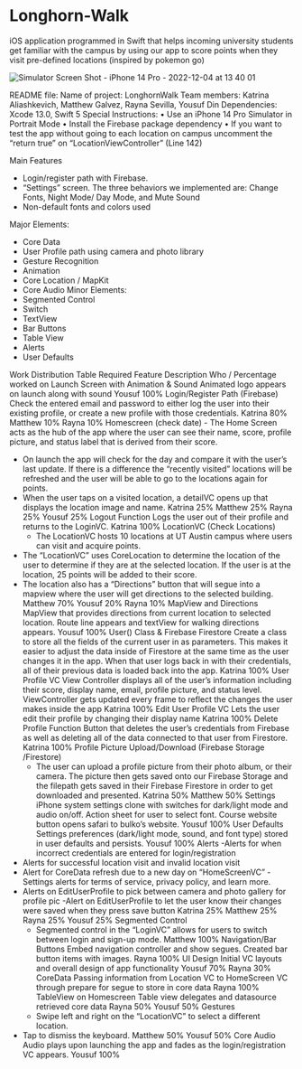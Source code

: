 # Longhorn-Walk
iOS application programmed in Swift that helps incoming university students get familiar with the campus by using our app to score points when they visit pre-defined locations (inspired by pokemon go)

![Simulator Screen Shot - iPhone 14 Pro - 2022-12-04 at 13 40 01](https://user-images.githubusercontent.com/113384816/233766185-f953a0cb-a5ad-419f-aec3-aaa2c5fb60f7.png)

README file: 
Name of project: LonghornWalk
Team members: Katrina Aliashkevich, Matthew Galvez, Rayna Sevilla, Yousuf Din
Dependencies: Xcode 13.0, Swift 5 
Special Instructions: 
• Use an iPhone 14 Pro Simulator in Portrait Mode
• Install the Firebase package dependency 
• If you want to test the app without going to each location on campus uncomment the “return true” on “LocationViewController” (Line 142)


Main Features
* Login/register path with Firebase. 
* “Settings” screen. The three behaviors we implemented are:
Change Fonts, Night Mode/ Day Mode, and Mute Sound  
* Non-default fonts and colors used 


Major Elements: 
   * Core Data 
   * User Profile path using camera and photo library
   * Gesture Recognition 
   * Animation 
   * Core Location / MapKit 
   * Core Audio 
Minor Elements:
   * Segmented Control 
   * Switch
   * TextView
   * Bar Buttons
   * Table View 
   * Alerts 
   * User Defaults 


Work Distribution Table
Required Feature
	Description
	Who / Percentage worked on
	Launch Screen with Animation & Sound
	Animated logo appears on launch along with sound
	Yousuf 100%
	Login/Register Path (Firebase)
	Check the entered email and password to either log the user into their existing profile, or create a new profile with those credentials.
	Katrina 80%
Matthew 10%
Rayna 10%
	Homescreen (check date)
	- The Home Screen acts as the hub of the app where the user can see their name, score, profile picture, and status label that is derived from their score. 
- On launch the app will check for the day and compare it with the user’s last update. If there is a difference the “recently visited” locations will be refreshed and the user will be able to go to the locations again for points.
- When the user taps on a visited location, a detailVC opens up that displays the location image and name. 
	Katrina 25%
Matthew 25%
Rayna 25%
Yousuf 25%
	Logout Function 
	Logs the user out of their profile and returns to the LoginVC.
	Katrina 100%
	LocationVC
(Check Locations)
	- The LocationVC hosts 10 locations at UT Austin campus where users can visit and acquire points. 
- The “LocationVC” uses CoreLocation to determine the location of the user to determine if they are at the selected location. If the user is at the location, 25 points will be added to their score.
- The location also has a “Directions” button that will segue into a mapview where the user will get directions to the selected building.
	Matthew 70%
Yousuf 20%
Rayna 10%
	MapView and Directions
	MapView that provides directions from current location to selected location. Route line appears and textView for walking directions appears. 
	Yousuf 100%
	User() Class & Firebase Firestore
	Create a class to store all the fields of the current user in as parameters. 
This makes it easier to adjust the data inside of Firestore at the same time as the user changes it in the app. When that user logs back in with their credentials, all of their previous data is loaded back into the app.
	Katrina 100%
	User Profile VC
	View Controller displays all of the user’s information including their score, display name, email, profile picture, and status level. ViewController gets updated every frame to reflect the changes the user makes inside the app
	Katrina 100%
	Edit User Profile VC
	Lets the user edit their profile by changing their display name
	Katrina 100%
	Delete Profile Function
	Button that deletes the user’s credentials from Firebase as well as deleting all of the data connected to that user from Firestore.
	Katrina 100%
	Profile Picture Upload/Download (Firebase Storage /Firestore)
	 - The user can upload a profile picture from their photo album, or their camera. The picture then gets saved onto our Firebase Storage and the filepath gets saved in their Firebase Firestore in order to get downloaded and presented.
	Katrina 50%
Matthew 50%
	Settings
	iPhone system settings clone with switches for dark/light mode and audio on/off. Action sheet for user to select font. Course website button opens safari to bulko’s website. 
	Yousuf 100%
	User Defaults
	Settings preferences (dark/light mode, sound, and font type) stored in user defaults and persists. 
	Yousuf 100%
	Alerts
	-Alerts for when incorrect credentials are entered for login/registration
- Alerts for successful location visit and invalid location visit
- Alert for CoreData refresh due to a new day on “HomeScreenVC”
-Settings alerts for terms of service, privacy policy, and learn more. 
- Alerts on EditUserProfile to pick between camera and photo gallery for profile pic
-Alert on EditUserProfile to let the user know their changes were saved when they press save button
	Katrina 25%
Matthew 25%
Rayna 25%
Yousuf 25%
	Segmented Control
	 - Segmented control in the “LoginVC” allows for users to switch between login and sign-up mode.
	Matthew 100%
	Navigation/Bar Buttons
	Embed navigation controller and show segues. Created bar button items with images.
	Rayna 100%
	UI Design
	Initial VC layouts and overall design of app functionality 
	Yousuf 70%
Rayna 30%
	CoreData
	Passing information from Location VC to HomeScreen VC through prepare for segue to store in core data
	Rayna 100%
	TableView on Homescreen
	Table view delegates and datasource retrieved core data
	Rayna 50%
Yousuf 50%
	Gestures
	 - Swipe left and right on the “LocationVC” to select a different location.
 - Tap to dismiss the keyboard.
	Matthew 50%
Yousuf 50%
	Core Audio
	Audio plays upon launching the app and fades as the login/registration VC appears. 
	Yousuf 100%
